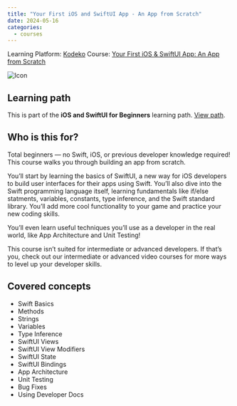 ```yaml
---
title: "Your First iOS and SwiftUI App - An App from Scratch"
date: 2024-05-16
categories:
  - courses
---
```


Learning Platform: [Kodeko](https://www.kodeco.com/)
Course: [Your First iOS & SwiftUI App: An App from Scratch](https://www.kodeco.com/37086140-your-first-ios-swiftui-app-an-app-from-scratch)

<!-- truncate -->

![Icon](../certificate-your-first-ios-and-swiftui-app-an-app-from-scratch.png)

## Learning path

This is part of the **iOS and SwiftUI for Beginners** learning path. [View path](https://www.kodeco.com/ios/paths/learn).

## Who is this for?

Total beginners — no Swift, iOS, or previous developer knowledge required! This course walks you through building an app from scratch.

You’ll start by learning the basics of SwiftUI, a new way for iOS developers to build user interfaces for their apps using Swift. You’ll also dive into the Swift programming language itself, learning fundamentals like if/else statments, variables, constants, type inference, and the Swift standard library. You’ll add more cool functionality to your game and practice your new coding skills.

You’ll even learn useful techniques you’ll use as a developer in the real world, like App Architecture and Unit Testing!

This course isn’t suited for intermediate or advanced developers. If that’s you, check out our intermediate or advanced video courses for more ways to level up your developer skills.

## Covered concepts

- Swift Basics
- Methods
- Strings
- Variables
- Type Inference
- SwiftUI Views
- SwiftUI View Modifiers
- SwiftUI State
- SwiftUI Bindings
- App Architecture
- Unit Testing
- Bug Fixes
- Using Developer Docs

